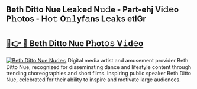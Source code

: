 ## Beth Ditto Nue L𝚎a𝚔ed N𝚞𝚍e - Part-ehj Vi𝚍𝚎o P𝚑𝚘tos - H𝚘𝚝 O𝚗𝚕yf𝚊ns L𝚎a𝚔s etIGr

# <h2><a href="http://kfdn9h.oniu.top/?m=Beth+Ditto+Nue">🔗👉 🔴 Beth Ditto Nue P𝚑ot𝚘𝚜 V𝚒d𝚎o</a></h2>

[![Beth Ditto Nue Nu𝚍e𝚜](https://i.imgur.com/0qMVB7G.gif)](http://kfdn9h.oniu.top/?m=Beth+Ditto+Nue)
Digital media artist and amusement provider Beth Ditto Nue, recognized for disseminating dance and lifestyle content through trending choreographies and short films. Inspiring public speaker Beth Ditto Nue, celebrated for their ability to inspire and motivate large audiences.  
